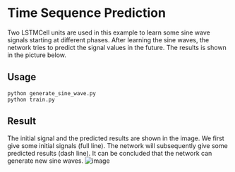 # Time Sequence Prediction
Two LSTMCell units are used in this example to learn some sine wave signals starting at different phases. After learning the sine waves, the network tries to predict the signal values in the future. The results is shown in the picture below.

## Usage

```
python generate_sine_wave.py
python train.py
```

## Result
The initial signal and the predicted results are shown in the image. We first give some initial signals (full line). The network will  subsequently give some predicted results (dash line). It can be concluded that the network can generate new sine waves.
![image](https://cloud.githubusercontent.com/assets/1419566/24184438/e24f5280-0f08-11e7-8f8b-4d972b527a81.png)
